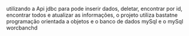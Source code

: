 utilizando a Api jdbc para pode inserir dados, deletar, encontrar por id, encontrar todos e atualizar as informações, o projeto utiliza bastatne programação orientada a objetos
e o banco de dados mySql e o mySql worcbanchd
